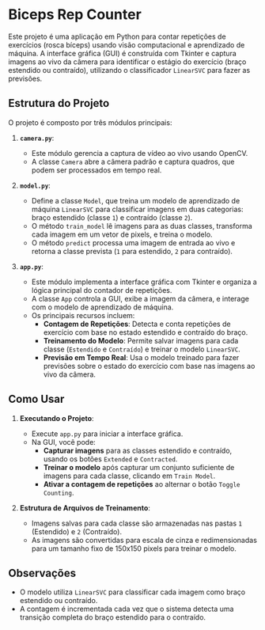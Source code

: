 # Biceps Rep Counter

Este projeto é uma aplicação em Python para contar repetições de exercícios (rosca bíceps) usando visão computacional e aprendizado de máquina. A interface gráfica (GUI) é construída com Tkinter e captura imagens ao vivo da câmera para identificar o estágio do exercício (braço estendido ou contraído), utilizando o classificador `LinearSVC` para fazer as previsões. 

## Estrutura do Projeto

O projeto é composto por três módulos principais:

1. **`camera.py`**:
   - Este módulo gerencia a captura de vídeo ao vivo usando OpenCV.
   - A classe `Camera` abre a câmera padrão e captura quadros, que podem ser processados em tempo real.

2. **`model.py`**:
   - Define a classe `Model`, que treina um modelo de aprendizado de máquina `LinearSVC` para classificar imagens em duas categorias: braço estendido (classe `1`) e contraído (classe `2`).
   - O método `train_model` lê imagens para as duas classes, transforma cada imagem em um vetor de pixels, e treina o modelo.
   - O método `predict` processa uma imagem de entrada ao vivo e retorna a classe prevista (`1` para estendido, `2` para contraído).

3. **`app.py`**:
   - Este módulo implementa a interface gráfica com Tkinter e organiza a lógica principal do contador de repetições.
   - A classe `App` controla a GUI, exibe a imagem da câmera, e interage com o modelo de aprendizado de máquina.
   - Os principais recursos incluem:
     - **Contagem de Repetições**: Detecta e conta repetições de exercício com base no estado estendido e contraído do braço.
     - **Treinamento do Modelo**: Permite salvar imagens para cada classe (`Estendido` e `Contraído`) e treinar o modelo `LinearSVC`.
     - **Previsão em Tempo Real**: Usa o modelo treinado para fazer previsões sobre o estado do exercício com base nas imagens ao vivo da câmera.

## Como Usar

1. **Executando o Projeto**:
   - Execute `app.py` para iniciar a interface gráfica.
   - Na GUI, você pode:
     - **Capturar imagens** para as classes estendido e contraído, usando os botões `Extended` e `Contracted`.
     - **Treinar o modelo** após capturar um conjunto suficiente de imagens para cada classe, clicando em `Train Model`.
     - **Ativar a contagem de repetições** ao alternar o botão `Toggle Counting`.

2. **Estrutura de Arquivos de Treinamento**:
   - Imagens salvas para cada classe são armazenadas nas pastas `1` (Estendido) e `2` (Contraído).
   - As imagens são convertidas para escala de cinza e redimensionadas para um tamanho fixo de 150x150 pixels para treinar o modelo.

## Observações

- O modelo utiliza `LinearSVC` para classificar cada imagem como braço estendido ou contraído.
- A contagem é incrementada cada vez que o sistema detecta uma transição completa do braço estendido para o contraído.
